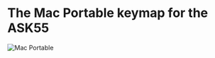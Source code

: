 # The Mac Portable keymap for the ASK55

![Mac Portable](https://paradigm.parts/images/teasers/ASK55/references/mac-portable.jpg)
